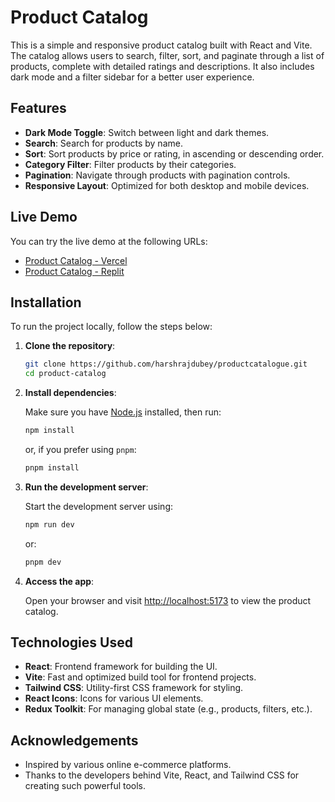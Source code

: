 # Product Catalog

This is a simple and responsive product catalog built with React and Vite. The catalog allows users to search, filter, sort, and paginate through a list of products, complete with detailed ratings and descriptions. It also includes dark mode and a filter sidebar for a better user experience.

## Features

- **Dark Mode Toggle**: Switch between light and dark themes.
- **Search**: Search for products by name.
- **Sort**: Sort products by price or rating, in ascending or descending order.
- **Category Filter**: Filter products by their categories.
- **Pagination**: Navigate through products with pagination controls.
- **Responsive Layout**: Optimized for both desktop and mobile devices.

## Live Demo

You can try the live demo at the following URLs:

- [Product Catalog - Vercel](https://productcatalogue-navy.vercel.app/)
- [Product Catalog - Replit](https://9e3995af-8abb-4de8-bf1c-41fcfd010d2b-00-1kxb0b1gy12k8.sisko.replit.dev/)

## Installation

To run the project locally, follow the steps below:

1. **Clone the repository**:

   ```bash
   git clone https://github.com/harshrajdubey/productcatalogue.git
   cd product-catalog
   ```

2. **Install dependencies**:

   Make sure you have [Node.js](https://nodejs.org/) installed, then run:

   ```bash
   npm install
   ```

   or, if you prefer using `pnpm`:

   ```bash
   pnpm install
   ```

3. **Run the development server**:

   Start the development server using:

   ```bash
   npm run dev
   ```

   or:

   ```bash
   pnpm dev
   ```

4. **Access the app**:

   Open your browser and visit [http://localhost:5173](http://localhost:5173) to view the product catalog.

## Technologies Used

- **React**: Frontend framework for building the UI.
- **Vite**: Fast and optimized build tool for frontend projects.
- **Tailwind CSS**: Utility-first CSS framework for styling.
- **React Icons**: Icons for various UI elements.
- **Redux Toolkit**: For managing global state (e.g., products, filters, etc.).

## Acknowledgements

- Inspired by various online e-commerce platforms.
- Thanks to the developers behind Vite, React, and Tailwind CSS for creating such powerful tools.